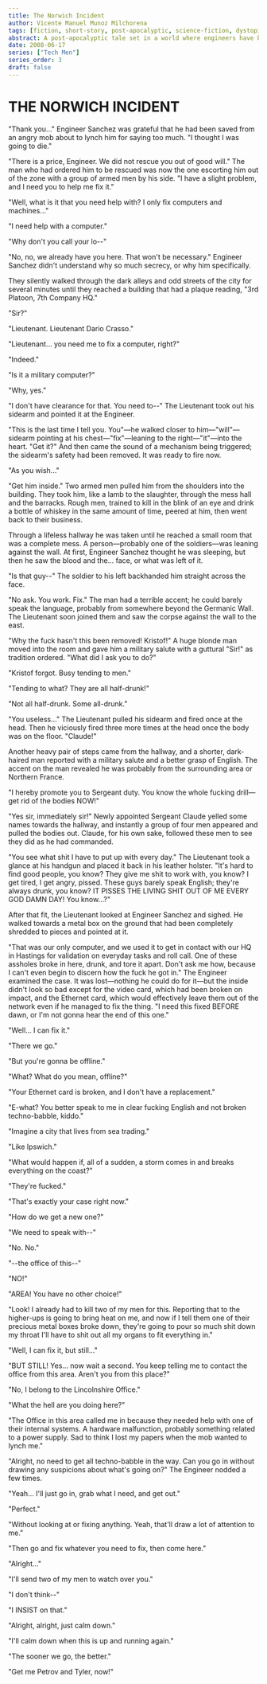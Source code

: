 ```yaml
---
title: The Norwich Incident
author: Vicente Manuel Munoz Milchorena
tags: [fiction, short-story, post-apocalyptic, science-fiction, dystopian, engineers, technology, legacy-systems, military, vintage-writing]
abstract: A post-apocalyptic tale set in a world where engineers have become both saviors and scapegoats after a catastrophic technological collapse known as the U32 incident. When Engineer Sanchez is forced to repair military equipment under threat, and later as we follow the relationship between Master Engineers and their apprentices, the story explores themes of technological dependence, social hierarchy, and the preservation of knowledge in a broken world.
date: 2008-06-17
series: ["Tech Men"]
series_order: 3
draft: false
---
```


# THE NORWICH INCIDENT

"Thank you..." Engineer Sanchez was grateful that he had been saved from an angry mob about to lynch him for saying too much. "I thought I was going to die."

"There is a price, Engineer. We did not rescue you out of good will." The man who had ordered him to be rescued was now the one escorting him out of the zone with a group of armed men by his side. "I have a slight problem, and I need you to help me fix it."

"Well, what is it that you need help with? I only fix computers and machines..."

"I need help with a computer."

"Why don't you call your lo--"

"No, no, we already have you here. That won't be necessary." Engineer Sanchez didn't understand why so much secrecy, or why him specifically.

They silently walked through the dark alleys and odd streets of the city for several minutes until they reached a building that had a plaque reading, "3rd Platoon, 7th Company HQ."

"Sir?"

"Lieutenant. Lieutenant Dario Crasso."

"Lieutenant... you need me to fix a computer, right?"

"Indeed."

"Is it a military computer?"

"Why, yes."

"I don't have clearance for that. You need to--" The Lieutenant took out his sidearm and pointed it at the Engineer.

"This is the last time I tell you. You"—he walked closer to him—"will"—sidearm pointing at his chest—"fix"—leaning to the right—"it"—into the heart. "Get it?" And then came the sound of a mechanism being triggered; the sidearm's safety had been removed. It was ready to fire now.

"As you wish..."

"Get him inside." Two armed men pulled him from the shoulders into the building. They took him, like a lamb to the slaughter, through the mess hall and the barracks. Rough men, trained to kill in the blink of an eye and drink a bottle of whiskey in the same amount of time, peered at him, then went back to their business.

Through a lifeless hallway he was taken until he reached a small room that was a complete mess. A person—probably one of the soldiers—was leaning against the wall. At first, Engineer Sanchez thought he was sleeping, but then he saw the blood and the... face, or what was left of it.

"Is that guy--" The soldier to his left backhanded him straight across the face.

"No ask. You work. Fix." The man had a terrible accent; he could barely speak the language, probably from somewhere beyond the Germanic Wall. The Lieutenant soon joined them and saw the corpse against the wall to the east.

"Why the fuck hasn't this been removed! Kristof!" A huge blonde man moved into the room and gave him a military salute with a guttural "Sir!" as tradition ordered. "What did I ask you to do?"

"Kristof forgot. Busy tending to men."

"Tending to what? They are all half-drunk!"

"Not all half-drunk. Some all-drunk."

"You useless..." The Lieutenant pulled his sidearm and fired once at the head. Then he viciously fired three more times at the head once the body was on the floor. "Claude!"

Another heavy pair of steps came from the hallway, and a shorter, dark-haired man reported with a military salute and a better grasp of English. The accent on the man revealed he was probably from the surrounding area or Northern France.

"I hereby promote you to Sergeant duty. You know the whole fucking drill—get rid of the bodies NOW!"

"Yes sir, immediately sir!" Newly appointed Sergeant Claude yelled some names towards the hallway, and instantly a group of four men appeared and pulled the bodies out. Claude, for his own sake, followed these men to see they did as he had commanded.

"You see what shit I have to put up with every day." The Lieutenant took a glance at his handgun and placed it back in his leather holster. "It's hard to find good people, you know? They give me shit to work with, you know? I get tired, I get angry, pissed. These guys barely speak English; they're always drunk, you know? IT PISSES THE LIVING SHIT OUT OF ME EVERY GOD DAMN DAY! You know...?"

After that fit, the Lieutenant looked at Engineer Sanchez and sighed. He walked towards a metal box on the ground that had been completely shredded to pieces and pointed at it.

"That was our only computer, and we used it to get in contact with our HQ in Hastings for validation on everyday tasks and roll call. One of these assholes broke in here, drunk, and tore it apart. Don't ask me how, because I can't even begin to discern how the fuck he got in." The Engineer examined the case. It was lost—nothing he could do for it—but the inside didn't look so bad except for the video card, which had been broken on impact, and the Ethernet card, which would effectively leave them out of the network even if he managed to fix the thing. "I need this fixed BEFORE dawn, or I'm not gonna hear the end of this one."

"Well... I can fix it."

"There we go."

"But you're gonna be offline."

"What? What do you mean, offline?"

"Your Ethernet card is broken, and I don't have a replacement."

"E-what? You better speak to me in clear fucking English and not broken techno-babble, kiddo."

"Imagine a city that lives from sea trading."

"Like Ipswich."

"What would happen if, all of a sudden, a storm comes in and breaks everything on the coast?"

"They're fucked."

"That's exactly your case right now."

"How do we get a new one?"

"We need to speak with--"

"No. No."

"--the office of this--"

"NO!"

"AREA! You have no other choice!"

"Look! I already had to kill two of my men for this. Reporting that to the higher-ups is going to bring heat on me, and now if I tell them one of their precious metal boxes broke down, they're going to pour so much shit down my throat I'll have to shit out all my organs to fit everything in."

"Well, I can fix it, but still..."

"BUT STILL! Yes... now wait a second. You keep telling me to contact the office from this area. Aren't you from this place?"

"No, I belong to the Lincolnshire Office."

"What the hell are you doing here?"

"The Office in this area called me in because they needed help with one of their internal systems. A hardware malfunction, probably something related to a power supply. Sad to think I lost my papers when the mob wanted to lynch me."

"Alright, no need to get all techno-babble in the way. Can you go in without drawing any suspicions about what's going on?" The Engineer nodded a few times.

"Yeah... I'll just go in, grab what I need, and get out."

"Perfect."

"Without looking at or fixing anything. Yeah, that'll draw a lot of attention to me."

"Then go and fix whatever you need to fix, then come here."

"Alright..."

"I'll send two of my men to watch over you."

"I don't think--"

"I INSIST on that."

"Alright, alright, just calm down."

"I'll calm down when this is up and running again."

"The sooner we go, the better."

"Get me Petrov and Tyler, now!"

